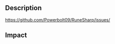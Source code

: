 ﻿## Description
<!-- Link the issue associated with the work being submitted -->
<!-- Every pull request MUST have a ticket to be a merge candidate. -->
https://github.com/Powerbolt09/RuneSharp/issues/

<!-- Give a brief description of the submitted changes. -->

## Impact
<!-- What impact will these changes have on the project? -->